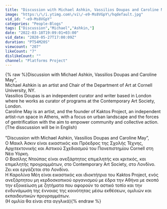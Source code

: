 ```yaml
---
title: "Discussion with Michael Ashkin, Vassilios Doupas and Caroline May"
image: "https:\/\/i.ytimg.com\/vi\/-e9-Ms8VGpY\/hqdefault.jpg"
vid_id: "-e9-Ms8VGpY"
categories: "People-Blogs"
tags: ["Discussion","Michael","Ashkin,"]
date: "2022-03-18T19:09:01+03:00"
vid_date: "2020-05-27T17:00:09Z"
duration: "PT54M20S"
viewcount: "207"
likeCount: "7"
dislikeCount: ""
channel: "Platforms Project"
---
```

{% raw %}Discussion with Michael Ashkin, Vassilios Doupas and Caroline May”, <br />Michael Ashkin is an artist and Chair of the Department of Art at Cornell University, NY.<br />Vassilios Doupas is an independent curator and writer based in London where he works as  curator of programs at the Contemporary Art Society, London.<br />Caroline May is an artist, and the founder of Kaktos Project, an independent artist-run space in Athens, with a focus on urban landscape and the forces of gentrification with the aim to empower community and collective action.<br />(Τhe disscussion  will be in English)<br /><br />&quot;Discussion with Michael Ashkin, Vassilios Doupas and Caroline May”, <br />Ο Μαικλ Άσκιν είναι εικαστικός και Πρόεδρος της Σχολής Τέχνης, Αρχιτεκτονικής και Αστικού Σχεδιασμού του Πανεπιστημίου Cornell στη Νέα Υόρκη.<br />Ο Βασίλης Ντούπας είναι ανεξάρτητος επιμελητής και κριτικός, και επιμελητής προγραμμάτων, στο Contemporary Art Society, στο Λονδίνο. Ζει και εργάζεται στο Λονδίνο.<br />Η Καρολίνα Μέη είναι εικαστικός και ιδιοκτήτρια του Kaktos Project,  ενός ανεξάρτητου μη κερδοσκοπικού οργανισμού με έδρα την Αθήνα με σκοπό την εξοικείωση με ζητήματα που αφορούν το αστικό τοπίο και την ενδυνάμωση της έννοιας της κοινότητας μέσω εκθέσεων, ομιλιών και εκπαιδευτικών προγραμμάτων.<br />(Η ομιλία θα είναι στα αγγλικά){% endraw %}

